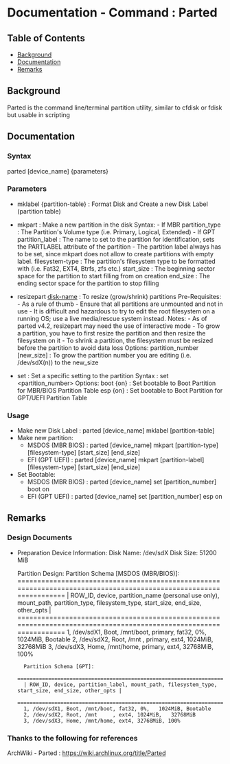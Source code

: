 # Documentation - Command : Parted

## Table of Contents
* [Background](#background)
* [Documentation](#documentation)
* [Remarks](#remarks)

## Background

Parted is the command line/terminal partition utility, similar to cfdisk or fdisk but usable in scripting

## Documentation

### Syntax

parted [device_name] <actions> {parameters}

### Parameters

- mklabel {partition-table} : Format Disk and Create a new Disk Label (partition table)

- mkpart : Make a new partition in the disk
	Syntax:
		- If MBR
			partition_type : The Partition's Volume type (i.e. Primary, Logical, Extended)
		- If GPT
			partition_label : The name to set to the partition for identification, sets the PARTLABEL attribute of the partition
				- The partition label always has to be set, since mkpart does not allow to create partitions with empty label. 
		filesystem-type : The partition's filesystem type to be formatted with (i.e. Fat32, EXT4, Btrfs, zfs etc.)
		start_size : The beginning sector space for the partition to start filling from on creation
		end_size : The ending sector space for the partition to stop filling

- resizepart [disk-name](partition_number) <values> : To resize (grow/shrink) partitions
	Pre-Requisites:
		- As a rule of thumb - Ensure that all partitions are unmounted and not in use
			- It is difficult and hazardous to try to edit the root filesystem on a running OS; use a live media/rescue system instead.
	Notes:
		- As of parted v4.2, resizepart may need the use of interactive mode
		- To grow a partition, you have to first resize the partition and then resize the filesystem on it
		- To shrink a partition, the filesystem must be resized before the partition to avoid data loss
	Options:
		partition_number [new_size] : To grow the partition number you are editing (i.e. /dev/sdX(n)) to the new_size
	

- set : Set a specific setting to the partition
	Syntax : set <partition_number>
	Options:
		boot {on} : Set bootable to Boot Partition for MBR/BIOS Partition Table
		esp {on} : Set bootable to Boot Partition for GPT/UEFI Partition Table

### Usage

- Make new Disk Label : parted [device_name] mklabel [partition-table]
- Make new partition:
	- MSDOS (MBR BIOS) : parted [device_name] mkpart [partition-type] [filesystem-type] [start_size] [end_size]
	- EFI (GPT UEFI) : parted [device_name] mkpart [partition-label] [filesystem-type] [start_size] [end_size]
- Set Bootable:
	- MSDOS (MBR BIOS) : parted [device_name] set [partition_number] boot on
	- EFI (GPT UEFI) : parted [device_name] set [partition_number] esp on

## Remarks

### Design Documents

- Preparation
	Device Information:
		Disk Name: /dev/sdX
		Disk Size: 51200 MiB

	Partition Design:
		Partition Schema [MSDOS (MBR/BIOS)]:
		==================================================================================================================
		| ROW_ID, device, partition_name (personal use only), mount_path, partition_type, filesystem_type, start_size, end_size, other_opts |
		==================================================================================================================
		1, /dev/sdX1, Boot, /mnt/boot, primary, fat32, 0%,	1024MiB, Bootable
		2, /dev/sdX2, Root, /mnt     , primary, ext4, 1024MiB,	32768MiB
		3, /dev/sdX3, Home, /mnt/home, primary, ext4, 32768MiB, 100%

		Partition Schema [GPT]:
		==================================================================================================================
		| ROW_ID, device, partition_label, mount_path, filesystem_type, start_size, end_size, other_opts |
		==================================================================================================================
		1, /dev/sdX1, Boot, /mnt/boot, fat32, 0%,	1024MiB, Bootable
		2, /dev/sdX2, Root, /mnt     , ext4, 1024MiB,	32768MiB
		3, /dev/sdX3, Home, /mnt/home, ext4, 32768MiB, 100%

### Thanks to the following for references

ArchWiki - Parted : https://wiki.archlinux.org/title/Parted